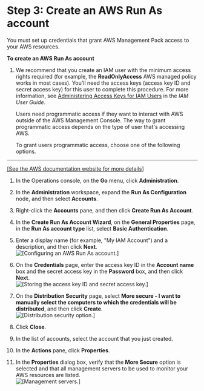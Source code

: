 # Step 3: Create an AWS Run As account<a name="CreateRunAsAccount"></a>

You must set up credentials that grant AWS Management Pack access to your AWS resources\.

**To create an AWS Run As account**

1. We recommend that you create an IAM user with the minimum access rights required \(for example, the **ReadOnlyAccess** AWS managed policy works in most cases\)\. You'll need the access keys \(access key ID and secret access key\) for this user to complete this procedure\. For more information, see [Administering Access Keys for IAM Users](https://docs.aws.amazon.com/IAM/latest/UserGuide/ManagingCredentials.html) in the *IAM User Guide*\.

   Users need programmatic access if they want to interact with AWS outside of the AWS Management Console\. The way to grant programmatic access depends on the type of user that's accessing AWS\.

   To grant users programmatic access, choose one of the following options\.  
****    
[\[See the AWS documentation website for more details\]](http://docs.aws.amazon.com/AWSEC2/latest/WindowsGuide/CreateRunAsAccount.html)

1. In the Operations console, on the **Go** menu, click **Administration**\.

1. In the **Administration** workspace, expand the **Run As Configuration** node, and then select **Accounts**\.

1. Right\-click the **Accounts** pane, and then click **Create Run As Account**\.

1. In the **Create Run As Account Wizard**, on the **General Properties** page, in the **Run As account type** list, select **Basic Authentication**\.

1. Enter a display name \(for example, "My IAM Account"\) and a description, and then click **Next**\.  
![\[Configuring an AWS Run As account.\]](http://docs.aws.amazon.com/AWSEC2/latest/WindowsGuide/images/configure_runas_account.png)

1. On the **Credentials** page, enter the access key ID in the **Account name** box and the secret access key in the **Password** box, and then click **Next**\.  
![\[Storing the access key ID and secret access key.\]](http://docs.aws.amazon.com/AWSEC2/latest/WindowsGuide/images/store_access_key.png)

1. On the **Distribution Security** page, select **More secure \- I want to manually select the computers to which the credentials will be distributed**, and then click **Create**\.  
![\[Distribution security option.\]](http://docs.aws.amazon.com/AWSEC2/latest/WindowsGuide/images/distribution_security_option.png)

1. Click **Close**\.

1. In the list of accounts, select the account that you just created\.

1. In the **Actions** pane, click **Properties**\.

1. In the **Properties** dialog box, verify that the **More Secure** option is selected and that all management servers to be used to monitor your AWS resources are listed\.  
![\[Management servers.\]](http://docs.aws.amazon.com/AWSEC2/latest/WindowsGuide/images/AccountDistribution.png)